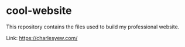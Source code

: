 # cool-website

This repository contains the files used to build my professional website. 

Link: https://charlesyew.com/
